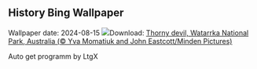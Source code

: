 ## History Bing Wallpaper
Wallpaper date: 2024-08-15
![](https://www.bing.com/th?id=OHR.WatarrkaLizard_EN-CA4804344545_UHD.jpg&w=1000)Download: [Thorny devil, Watarrka National Park, Australia (© Yva Momatiuk and John Eastcott/Minden Pictures)](https://www.bing.com/th?id=OHR.WatarrkaLizard_EN-CA4804344545_UHD.jpg)

Auto get programm by LtgX
